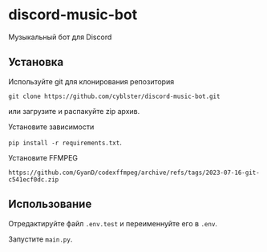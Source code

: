 # discord-music-bot

Музыкальный бот для Discord

## Установка

Используйте git для клонирования репозитория

```git clone https://github.com/cyblster/discord-music-bot.git```

или загрузите и распакуйте zip архив.

Установите зависимости

```pip install -r requirements.txt```.

Установите FFMPEG

```https://github.com/GyanD/codexffmpeg/archive/refs/tags/2023-07-16-git-c541ecf0dc.zip```

## Использование

Отредактируйте файл ```.env.test``` и переименнуйте его в ```.env```.

Запустите ```main.py```.
